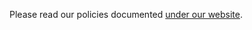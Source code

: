 Please read our policies documented [under our website](https://projectoutfox.com/community-polices).

